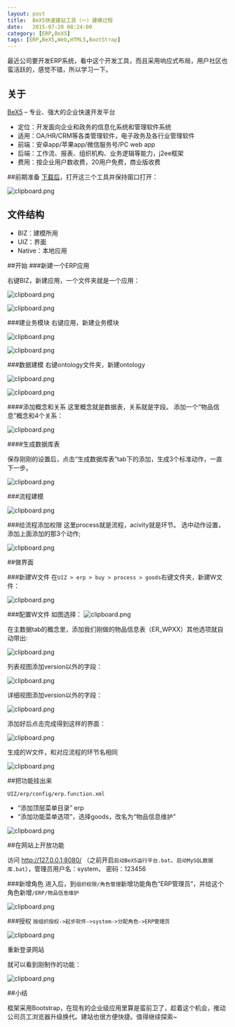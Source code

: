 ```yaml
---
layout: post
title:  BeX5快速建站工具（一）建模过程
date:   2015-07-28 08:24:00
category: [ERP,BeX5]
tags: [ERP,BeX5,Web,HTML5,BootStrap]
---
```


最近公司要开发ERP系统，看中这个开发工具，而且采用响应式布局，用户社区也蛮活跃的，感觉不错，所以学习一下。

## 关于

[BeX5][1] – 专业、强大的企业快速开发平台

* 定位：开发面向企业和政务的信息化系统和管理软件系统
* 适用：OA/HR/CRM等各类管理软件，电子政务及各行业管理软件
* 前端：安卓app/苹果app/微信服务号/PC web app
* 后端：工作流、报表、组织机构、业务逻辑等能力，j2ee框架
* 费用：按企业用户数收费，20用户免费，商业版收费

<!--more-->

##前期准备
[下载后][2]，打开这三个工具并保持窗口打开：

![clipboard.png](http://segmentfault.com/img/bVmQq2)


## 文件结构

* BIZ：建模所用
* UIZ：界面
* Native：本地应用

##开始
###新建一个ERP应用

右键BIZ，新建应用，一个文件夹就是一个应用：

![clipboard.png](http://segmentfault.com/img/bVmOJq)

![clipboard.png](http://segmentfault.com/img/bVmOJB)

###建业务模块
右键应用，新建业务模块

![clipboard.png](http://segmentfault.com/img/bVmOJv)

![clipboard.png](http://segmentfault.com/img/bVmOJw)

###数据建模
右键ontology文件夹，新建ontology

![clipboard.png](http://segmentfault.com/img/bVmOJL)

![clipboard.png](http://segmentfault.com/img/bVmOKa)

####添加概念和关系
这里概念就是数据表，关系就是字段。
添加一个“物品信息”概念和4个关系：

![clipboard.png](http://segmentfault.com/img/bVmOJZ)

####生成数据库表

保存刚刚的设置后，点击“生成数据库表”tab下的添加，生成3个标准动作，一直下一步。

![clipboard.png](http://segmentfault.com/img/bVmOKq)

###流程建模

![clipboard.png](http://segmentfault.com/img/bVmOL2)

###给流程添加权限
这里process就是流程，acivity就是环节。
选中动作设置，添加上面添加的那3个动作;

![clipboard.png](http://segmentfault.com/img/bVmOM5)

##做界面

###新建W文件
在`UIZ > erp > buy > process > goods`右键文件夹，新建W文件：

![clipboard.png](http://segmentfault.com/img/bVmOMW)

###配置W文件
如图选择：
![clipboard.png](http://segmentfault.com/img/bVmONt)

在主数据tab的概念里，添加我们刚做的物品信息表（ER_WPXX）其他选项就自动带出:

![clipboard.png](http://segmentfault.com/img/bVmONw)

列表视图添加version以外的字段：

![clipboard.png](http://segmentfault.com/img/bVmONB)

详细视图添加version以外的字段：

![clipboard.png](http://segmentfault.com/img/bVmONC)

添加好后点击完成得到这样的界面：

![clipboard.png](http://segmentfault.com/img/bVmONP)

生成的W文件，和对应流程的环节名相同

![clipboard.png](http://segmentfault.com/img/bVmQpB)

##把功能挂出来

`UIZ/erp/config/erp.function.xml`

* “添加顶层菜单目录” erp
* “添加功能菜单选项”，选择goods，改名为“物品信息维护”

![clipboard.png](http://segmentfault.com/img/bVmQqr)

##在网站上开放功能

访问 http://127.0.0.1:8080/ （之前开启`启动BeX5运行平台.bat`、`启动MySQL数据库.bat`），管理员用户名：system， 密码：123456

###新增角色
进入后，到`组织权限/角色管理`新增功能角色“ERP管理员”，并给这个角色新增`/ERP/物品信息维护`

![clipboard.png](http://segmentfault.com/img/bVmQrP)

###授权
`按组织授权->起步软件->system->分配角色->ERP管理员`

![clipboard.png](http://segmentfault.com/img/bVmQsA)

重新登录网站

就可以看到刚制作的功能：

![clipboard.png](http://segmentfault.com/img/bVmQsN)

##小结

框架采用Bootstrap，在现有的企业级应用里算是蛮前卫了，趁着这个机会，推动公司员工浏览器升级换代。建站也很方便快捷。值得继续探索~


  [1]: http://wex5.com/cn/
  [2]: http://wex5.com/cn/downloads/